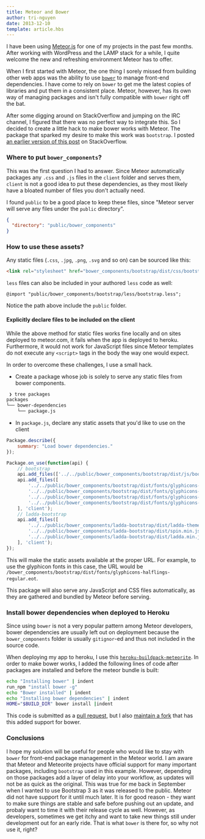 ```yaml
---
title: Meteor and Bower
author: tri-nguyen
date: 2013-12-10
template: article.hbs
---
```


I have been using [Meteor.js](http://meteor.com) for one of my projects in the past few months. After working with WordPress and the LAMP stack for a while, I quite welcome the new and refreshing environment Meteor has to offer.

When I first started with Meteor, the one thing I sorely missed from building other web apps was the ability to use [`bower`](http://bower.io) to manage front-end dependencies. I have come to rely on `bower` to get me the latest copies of libraries and put them in a consistent place. Meteor, however, has its own way of managing packages and isn't fully compatible with `bower` right off the bat.

After some digging around on StackOverflow and jumping on the IRC channel, I figured that there was no perfect way to integrate this. So I decided to create a little hack to make bower works with Meteor. The package that sparked my desire to make this work was `bootstrap`. I posted [an earlier version of this post](http://stackoverflow.com/questions/18110976/use-twitter-bootstrap-3-rc1-with-meteor/18112473#18112473) on StackOverflow.

### Where to put `bower_components`?

This was the first question I had to answer. Since Meteor automatically packages any `.css` and `.js` files in the `client` folder and serves them, `client` is not a good idea to put these dependencies, as they most likely have a bloated number of files you don't actually need.

I found `public` to be a good place to keep these files, since "Meteor server will serve any files under the `public` directory".

```json
{
  "directory": "public/bower_components"
}
```

### How to use these assets?
Any static files (`.css`, `.jpg`, `.png`, `.svg` and so on) can be sourced like this:

```html
<link rel="stylesheet" href="bower_components/bootstrap/dist/css/bootstrap.min.css"/>
```

`less` files can also be included in your authored `less` code as well:

```less
@import "public/bower_components/bootstrap/less/bootstrap.less";
```
Notice the path above include the `public` folder.

#### Explicitly declare files to be included on the client
While the above method for static files works fine locally and on sites deployed to meteor.com, it fails when the app is deployed to heroku. Furthermore, it would not work for JavaScript files since Meteor templates do not execute any `<script>` tags in the body the way one would expect.

In order to overcome these challenges, I use a small hack.

- Create a package whose job is solely to serve any static files from bower components.

```sh
 ❯ tree packages
packages
└── bower-dependencies
    └── package.js
```
- In `package.js`, declare any static assets that you'd like to use on the client

```js
Package.describe({
	summary: "Load bower dependencies."
});

Package.on_use(function(api) {
	// bootstrap
	api.add_files(['../../public/bower_components/bootstrap/dist/js/bootstrap.min.js'], 'client');
	api.add_files([
		'../../public/bower_components/bootstrap/dist/fonts/glyphicons-halflings-regular.eot',
		'../../public/bower_components/bootstrap/dist/fonts/glyphicons-halflings-regular.svg',
		'../../public/bower_components/bootstrap/dist/fonts/glyphicons-halflings-regular.ttf',
		'../../public/bower_components/bootstrap/dist/fonts/glyphicons-halflings-regular.woff'
	], 'client');
	// ladda-bootstrap
	api.add_files([
		'../../public/bower_components/ladda-bootstrap/dist/ladda-themeless.min.css',
		'../../public/bower_components/ladda-bootstrap/dist/spin.min.js',
		'../../public/bower_components/ladda-bootstrap/dist/ladda.min.js'
	], 'client');
});
```
This will make the static assets available at the proper URL. For example, to use the glyphicon fonts in this case, the URL would be `/bower_components/bootstrap/dist/fonts/glyphicons-halflings-regular.eot`.

This package will also serve any JavaScript and CSS files automatically, as they are gathered and bundled by Meteor before serving.

### Install bower dependencies when deployed to Heroku
Since using `bower` is not a very popular pattern among Meteor developers, bower dependencies are usually left out on deployment because the `bower_components` folder is usually `gitignor`-ed and thus not included in the source code.

When deploying my app to heroku, I use this [`heroku-buildpack-meteorite`](https://github.com/oortcloud/heroku-buildpack-meteorite). In order to make bower works, I added the following lines of code after packages are installed and before the meteor bundle is built:

```sh
echo "Installing bower" | indent
run_npm "install bower -g"
echo "Bower installed" | indent
echo "Installing bower dependencies" | indent
HOME="$BUILD_DIR" bower install |indent
```
This code is submitted as a [pull request](https://github.com/oortcloud/heroku-buildpack-meteorite/pull/28/files), but I also [maintain a fork](https://github.com/tnguyen14/heroku-buildpack-meteorite) that has this added support for bower.

### Conclusions
I hope my solution will be useful for people who would like to stay with `bower` for front-end package management in the Meteor world. I am aware that Meteor and Meteorite projects have official support for many important packages, including `bootstrap` used in this example. However, depending on those packages add a layer of delay into your workflow, as updates will not be as quick as the original. This was true for me back in September when I wanted to use Bootstrap 3 as it was released to the public. Meteor did not have support for it until much later. It is for good reason - they want to make sure things are stable and safe before pushing out an update, and probaly want to time it with their release cycle as well. However, as developers, sometimes we get itchy and want to take new things still under development out for an early ride. That is what `bower` is there for, so why not use it, right?